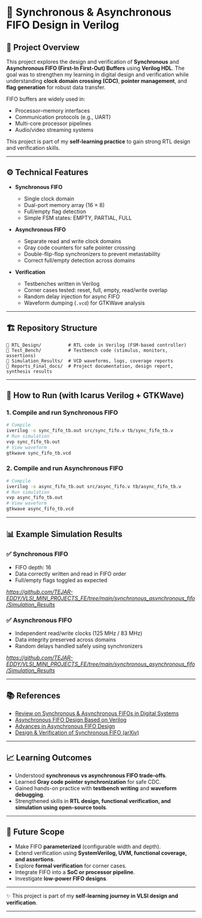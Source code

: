 
# 📝 Synchronous & Asynchronous FIFO Design in Verilog

## 📌 Project Overview

This project explores the design and verification of **Synchronous** and **Asynchronous FIFO (First-In First-Out) Buffers** using **Verilog HDL**. The goal was to strengthen my learning in digital design and verification while understanding **clock domain crossing (CDC)**, **pointer management**, and **flag generation** for robust data transfer.

FIFO buffers are widely used in:

* Processor–memory interfaces
* Communication protocols (e.g., UART)
* Multi-core processor pipelines
* Audio/video streaming systems

This project is part of my **self-learning practice** to gain strong RTL design and verification skills.

---

## ⚙️ Technical Features

* **Synchronous FIFO**

  * Single clock domain
  * Dual-port memory array (16 × 8)
  * Full/empty flag detection
  * Simple FSM states: EMPTY, PARTIAL, FULL

* **Asynchronous FIFO**

  * Separate read and write clock domains
  * Gray code counters for safe pointer crossing
  * Double-flip-flop synchronizers to prevent metastability
  * Correct full/empty detection across domains

* **Verification**

  * Testbenches written in Verilog
  * Corner cases tested: reset, full, empty, read/write overlap
  * Random delay injection for async FIFO
  * Waveform dumping (`.vcd`) for GTKWave analysis

---

## 🏗️ Repository Structure

```
📁 RTL_Design/          # RTL code in Verilog (FSM-based controller)
📁 Test_Bench/          # Testbench code (stimulus, monitors, assertions)
📁 Simulation_Results/  # VCD waveforms, logs, coverage reports
📁 Reports_Final_docs/  # Project documentation, design report, synthesis results

```

---

## 🚀 How to Run (with Icarus Verilog + GTKWave)

### 1. Compile and run **Synchronous FIFO**

```bash
# Compile
iverilog -o sync_fifo_tb.out src/sync_fifo.v tb/sync_fifo_tb.v
# Run simulation
vvp sync_fifo_tb.out
# View waveform
gtkwave sync_fifo_tb.vcd
```

### 2. Compile and run **Asynchronous FIFO**

```bash
# Compile
iverilog -o async_fifo_tb.out src/async_fifo.v tb/async_fifo_tb.v
# Run simulation
vvp async_fifo_tb.out
# View waveform
gtkwave async_fifo_tb.vcd
```

---

## 📊 Example Simulation Results

### ✅ Synchronous FIFO

* FIFO depth: 16
* Data correctly written and read in FIFO order
* Full/empty flags toggled as expected

*https://github.com/TEJAR-EDDY/VLSI_MINI_PROJECTS_FE/tree/main/synchronous_asynchronous_fifo/Simulation_Results*

### ✅ Asynchronous FIFO

* Independent read/write clocks (125 MHz / 83 MHz)
* Data integrity preserved across domains
* Random delays handled safely using synchronizers

*https://github.com/TEJAR-EDDY/VLSI_MINI_PROJECTS_FE/tree/main/synchronous_asynchronous_fifo/Simulation_Results*

---

## 📚 References

* [Review on Synchronous & Asynchronous FIFOs in Digital Systems](https://www.scirp.org/journal/paperinformation?paperid=132240)
* [Asynchronous FIFO Design Based on Verilog](https://www.researchgate.net/publication/369465587_Asynchronous_FIFO_Design_Based_on_Verilog)
* [Advances in Asynchronous FIFO Design](https://www.researchgate.net/publication/387913887_A_Study_of_Advances_in_Asynchronous_FIFO_Design)
* [Design & Verification of Synchronous FIFO (arXiv)](https://arxiv.org/abs/2504.10901)

---

## 📈 Learning Outcomes

* Understood **synchronous vs asynchronous FIFO trade-offs**.
* Learned **Gray code pointer synchronization** for safe CDC.
* Gained hands-on practice with **testbench writing** and **waveform debugging**.
* Strengthened skills in **RTL design, functional verification, and simulation using open-source tools**.

---

## 🔮 Future Scope

* Make FIFO **parameterized** (configurable width and depth).
* Extend verification using **SystemVerilog, UVM, functional coverage, and assertions**.
* Explore **formal verification** for corner cases.
* Integrate FIFO into a **SoC or processor pipeline**.
* Investigate **low-power FIFO designs**.

---

✨ This project is part of my **self-learning journey in VLSI design and verification**.

---
